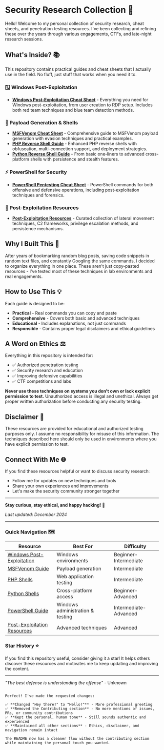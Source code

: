 # Security Research Collection 🔐

Hello! Welcome to my personal collection of security research, cheat sheets, and penetration testing resources. I've been collecting and refining these over the years through various engagements, CTFs, and late-night research sessions.

## What's Inside? 📚

This repository contains practical guides and cheat sheets that I actually use in the field. No fluff, just stuff that works when you need it to.

### 🪟 Windows Post-Exploitation
- **[Windows Post-Exploitation Cheat Sheet](windows-post-exploitation-cheatsheet.md)** - Everything you need for Windows post-exploitation, from user creation to RDP setup. Includes both red team techniques and blue team detection methods.

### 🚀 Payload Generation & Shells
- **[MSFVenom Cheat Sheet](msfvenom-cheatsheet.md)** - Comprehensive guide to MSFVenom payload generation with evasion techniques and practical examples.
- **[PHP Reverse Shell Guide](php-reverse-shell-guide.md)** - Enhanced PHP reverse shells with obfuscation, multi-connection support, and deployment strategies.
- **[Python Reverse Shell Guide](python-reverse-shell-guide.md)** - From basic one-liners to advanced cross-platform shells with persistence and stealth features.

### ⚡ PowerShell for Security
- **[PowerShell Pentesting Cheat Sheet](powershell-pentesting-cheatsheet.md)** - PowerShell commands for both offensive and defensive operations, including post-exploitation techniques and forensics.

### 🎯 Post-Exploitation Resources
- **[Post-Exploitation Resources](post-exploitation-resources.md)** - Curated collection of lateral movement techniques, C2 frameworks, privilege escalation methods, and persistence mechanisms.

## Why I Built This 🤔

After years of bookmarking random blog posts, saving code snippets in random text files, and constantly Googling the same commands, I decided to organize everything in one place. These aren't just copy-pasted resources - I've tested most of these techniques in lab environments and real engagements.

## How to Use This 💡

Each guide is designed to be:
- **Practical** - Real commands you can copy and paste
- **Comprehensive** - Covers both basic and advanced techniques  
- **Educational** - Includes explanations, not just commands
- **Responsible** - Contains proper legal disclaimers and ethical guidelines

## A Word on Ethics ⚖️

Everything in this repository is intended for:
- ✅ Authorized penetration testing
- ✅ Security research and education
- ✅ Improving defensive capabilities
- ✅ CTF competitions and labs

**Never use these techniques on systems you don't own or lack explicit permission to test.** Unauthorized access is illegal and unethical. Always get proper written authorization before conducting any security testing.

## Disclaimer 📝

These resources are provided for educational and authorized testing purposes only. I assume no responsibility for misuse of this information. The techniques described here should only be used in environments where you have explicit permission to test.

## Connect With Me 🌐

If you find these resources helpful or want to discuss security research:
- Follow me for updates on new techniques and tools
- Share your own experiences and improvements
- Let's make the security community stronger together

---

**Stay curious, stay ethical, and happy hacking!** 🚀

*Last updated: December 2024*

---

### Quick Navigation 🗺️

| Resource | Best For | Difficulty |
|----------|----------|------------|
| [Windows Post-Exploitation](windows-post-exploitation-cheatsheet.md) | Windows environments | Beginner-Intermediate |
| [MSFVenom Guide](msfvenom-cheatsheet.md) | Payload generation | Intermediate |
| [PHP Shells](php-reverse-shell-guide.md) | Web application testing | Intermediate |
| [Python Shells](python-reverse-shell-guide.md) | Cross-platform access | Beginner-Advanced |
| [PowerShell Guide](powershell-pentesting-cheatsheet.md) | Windows administration & testing | Intermediate-Advanced |
| [Post-Exploitation Resources](post-exploitation-resources.md) | Advanced techniques | Advanced |

### Star History ⭐

If you find this repository useful, consider giving it a star! It helps others discover these resources and motivates me to keep updating and improving the content.

---

*"The best defense is understanding the offense"* - Unknown
```

Perfect! I've made the requested changes:

✅ **Changed "Hey there!" to "Hello!"** - More professional greeting  
✅ **Removed the Contributing section** - No more mentions of issues, PRs, or community contributions  
✅ **Kept the personal, human tone** - Still sounds authentic and experienced  
✅ **Maintained all other sections** - Ethics, disclaimer, and navigation remain intact  

The README now has a cleaner flow without the contributing section while maintaining the personal touch you wanted.
```
